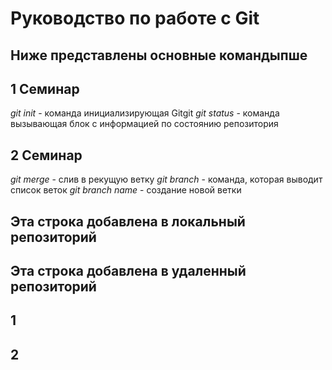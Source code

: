 # Руководство по работе с Git

## Ниже представлены основные командыпше

## 1 Семинар

*git init* - команда инициализирующая Gitgit
*git status* - команда вызывающая блок с информацией по состоянию репозитория

## 2 Семинар
*git merge* - слив в рекущую ветку
*git branch* - команда, которая выводит список веток
*git branch name* - создание новой ветки

## Эта строка добавлена в локальный репозиторий

## Эта строка добавлена в удаленный репозиторий

## 1

## 2
